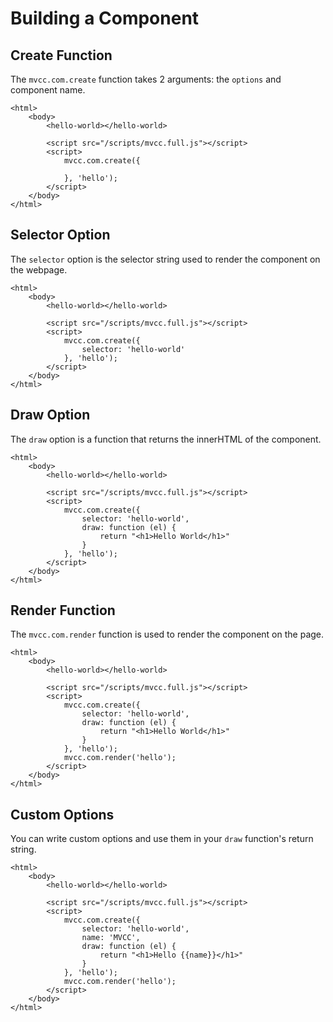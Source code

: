 # Building a Component

## Create Function

The `mvcc.com.create` function takes 2 arguments: the `options` and component name.

	<html>
		<body>
			<hello-world></hello-world>

			<script src="/scripts/mvcc.full.js"></script>
			<script>
				mvcc.com.create({

				}, 'hello');
			</script>
		</body>
	</html>
		

## Selector Option

The `selector` option is the selector string used to render the component on the webpage.

	<html>
		<body>
			<hello-world></hello-world>

			<script src="/scripts/mvcc.full.js"></script>
			<script>
				mvcc.com.create({
					selector: 'hello-world'
				}, 'hello');
			</script>
		</body>
	</html>
		

## Draw Option

The `draw` option is a function that returns the innerHTML of the component.

	<html>
		<body>
			<hello-world></hello-world>

			<script src="/scripts/mvcc.full.js"></script>
			<script>
				mvcc.com.create({
					selector: 'hello-world',
					draw: function (el) {
						return "<h1>Hello World</h1>"
					}
				}, 'hello');
			</script>
		</body>
	</html>
		

## Render Function

The `mvcc.com.render` function is used to render the component on the page.

	<html>
		<body>
			<hello-world></hello-world>
					
			<script src="/scripts/mvcc.full.js"></script>
			<script>
				mvcc.com.create({
					selector: 'hello-world',
					draw: function (el) {
						return "<h1>Hello World</h1>"
					}
				}, 'hello');
				mvcc.com.render('hello');
			</script>
		</body>
	</html>
		

## Custom Options

You can write custom options and use them in your `draw` function's return string.

	<html>
		<body>
			<hello-world></hello-world>
					
			<script src="/scripts/mvcc.full.js"></script>
			<script>
				mvcc.com.create({
					selector: 'hello-world',
					name: 'MVCC',
					draw: function (el) {
						return "<h1>Hello {{name}}</h1>"
					}
				}, 'hello');
				mvcc.com.render('hello');
			</script>
		</body>
	</html>